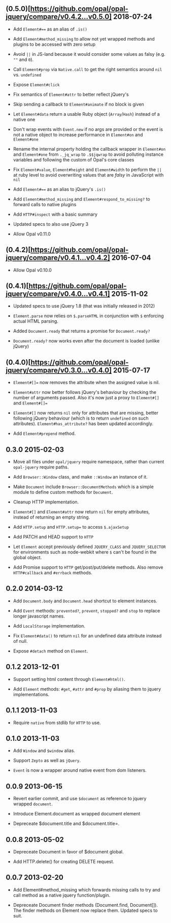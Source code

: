 ## (0.5.0)[https://github.com/opal/opal-jquery/compare/v0.4.2...v0.5.0] 2018-07-24

*   Add `Element#==` as an alias of `.is()`

*   Add `Element#method_missing` to allow not yet wrapped methods and plugins to be accessed with zero setup

*   Avoid `||` in JS-land because it would consider some values as falsy (e.g. `""` and `0`).

*   Call `Element#prop` via `Native.call` to get the right semantics around `nil` vs. `undefined`

*   Expose `Element#click`

*   Fix semantics of `Element#attr` to better reflect jQuery's

*   Skip sending a callback to `Element#animate` if no block is given

*   Let `Element#data` return a usable Ruby object (`Array`/`Hash`) instead of a native one

*   Don't wrap events with `Event.new` if no args are provided or the event is not a native object to increase performance in `Element#on` and `Element#one`

*   Rename the internal property holding the callback wrapper in `Element#on` and `Element#one` from `._jq_wrap` to `.$$jqwrap` to avoid polluting instance variables and following the custom of Opal's core classes

*   Fix `Element#value`, `Element#height` and `Element#width` to perform the `||` at ruby level to avoid overwriting values that are *falsy* in JavaScript with `nil`

*   Add `Element#==` as an alias to jQuery's `.is()`

*   Add `Element#method_missing` and `Element#respond_to_missing?` to forward calls to native plugins

*   Add `HTTP#inspect` with a basic summary

*   Updated specs to also use jQuery 3

*   Allow Opal v0.11.0

## (0.4.2)[https://github.com/opal/opal-jquery/compare/v0.4.1...v0.4.2] 2016-07-04

*   Allow Opal v0.10.0

## (0.4.1)[https://github.com/opal/opal-jquery/compare/v0.4.0...v0.4.1] 2015-11-02

*   Updated specs to use jQuery 1.8 (that was initially released in 2012)

*   `Element.parse` now relies on `$.parseHTML` in conjunction with `$` enforcing actual HTML parsing.

*   Added `Document.ready` that returns a promise for `Document.ready?`

*   `Document.ready?` now works even after the document is loaded (unlike jQuery)

## (0.4.0)[https://github.com/opal/opal-jquery/compare/v0.3.0...v0.4.0] 2015-07-17

*   `Element#[]=` now removes the attribute when the assigned value is nil.

*   `Element#attr` now better follows jQuery's behaviour by checking the number of arguments passed. Also it's now just a proxy to `Element#[]` and `Element#[]=`

*   `Element#[]` now returns `nil` only for attributes that are missing, better following jQuery behaviour (which is to return `undefined` on such attributes). `Element#has_attribute?` has been updated accordingly.

*   Add `Element#prepend` method.

## 0.3.0 2015-02-03

*   Move all files under `opal/jquery` require namespace, rather than
    current `opal-jquery` require paths.

*   Add `Browser::Window` class, and make `::Window` an instance of it.

*   Make `Document` include `Browser::DocumentMethods` which is a simple
    module to define custom methods for `Document`.

*   Cleanup HTTP implementation.

*   `Element#[]` and `Element#attr` now return `nil` for empty attributes,
    instead of returning an empty string.

*   Add `HTTP.setup` and `HTTP.setup=` to access `$.ajaxSetup`

*   Add PATCH and HEAD support to `HTTP`

*   Let `Element` accept previously defined `JQUERY_CLASS` and `JQUERY_SELECTOR`
    for environments such as node-webkit where `$` can't be found in the global object.

*   Add Promise support to `HTTP` get/post/put/delete methods. Also remove
    `HTTP#callback` and `#errback` methods.

## 0.2.0 2014-03-12

*   Add `Document.body` and `Document.head` shortcut to element instances.

*   Add `Event` methods: `prevented?`, `prevent`, `stopped?` and `stop` to
    replace longer javascript names.

*   Add `LocalStorage` implementation.

*   Fix `Element#data()` to return `nil` for an undefined data attribute
    instead of null.

*   Expose `#detach` method on `Element`.

## 0.1.2 2013-12-01

*   Support setting html content through `Element#html()`.

*   Add `Element` methods: `#get`, `#attr` and `#prop` by aliasing them to
    jquery implementations.

## 0.1.1 2013-11-03

*   Require `native` from stdlib for `HTTP` to use.

## 0.1.0 2013-11-03

*   Add `Window` and `$window` alias.

*   Support `Zepto` as well as `jQuery`.

*   `Event` is now a wrapper around native event from dom listeners.

## 0.0.9 2013-06-15

*   Revert earlier commit, and use `$document` as reference to jquery
    wrapped `document`.

*   Introduce Element.document as wrapped document element

*   Depreceate $document.title and $document.title=.

## 0.0.8 2013-05-02

*   Depreceate Document in favor of $document global.

*   Add HTTP.delete() for creating DELETE request.

## 0.0.7 2013-02-20

*   Add Element#method\_missing which forwards missing calls to try and call
    method as a native jquery function/plugin.

*   Depreceate Document finder methods (Document.find, Document[]). The finder
    methods on Element now replace them. Updated specs to suit.
